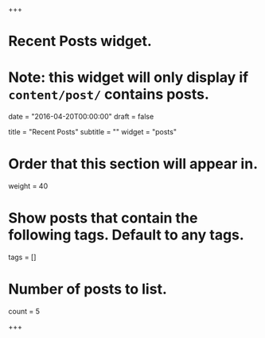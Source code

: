 +++
  # Recent Posts widget.
  # Note: this widget will only display if `content/post/` contains posts.
  
  date = "2016-04-20T00:00:00"
  draft = false
  
  title = "Recent Posts"
  subtitle = ""
  widget = "posts"
  
  # Order that this section will appear in.
  weight = 40
  
  # Show posts that contain the following tags. Default to any tags.
  tags = []
  
  # Number of posts to list.
  count = 5
  
  +++